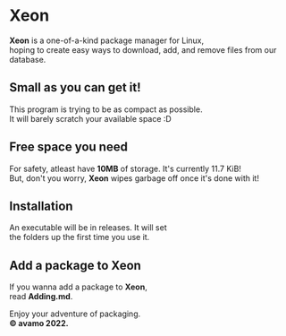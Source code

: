 # Xeon

**Xeon** is a one-of-a-kind package manager for Linux,  
hoping to create easy ways to download, add, and remove files from our database.

## Small as you can get it!

This program is trying to be as compact as possible.  
It will barely scratch your available space :D  

## Free space you need

For safety, atleast have **10MB** of storage. It's currently 11.7 KiB!   
But, don't you worry, **Xeon** wipes garbage off once it's done with it!  

## Installation

An executable will be in releases. It will set  
the folders up the first time you use it.
  
## Add a package to Xeon

If you wanna add a package to **Xeon**,  
read **Adding.md**.  
  
Enjoy your adventure of packaging.  
**© avamo 2022.**

